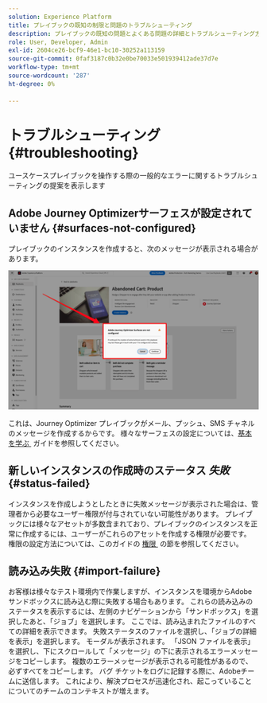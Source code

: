 ```yaml
---
solution: Experience Platform
title: プレイブックの既知の制限と問題のトラブルシューティング
description: プレイブックの既知の問題とよくある問題の詳細とトラブルシューティング方法について説明します
role: User, Developer, Admin
exl-id: 2604ce26-bcf9-46e1-bc10-30252a113159
source-git-commit: 0faf3187c0b32e0be70033e501939412ade37d7e
workflow-type: tm+mt
source-wordcount: '287'
ht-degree: 0%

---
```



# トラブルシューティング {#troubleshooting}

ユースケースプレイブックを操作する際の一般的なエラーに関するトラブルシューティングの提案を表示します

## Adobe Journey Optimizerサーフェスが設定されていません {#surfaces-not-configured}

プレイブックのインスタンスを作成すると、次のメッセージが表示される場合があります。

![トラブルシューティング](/help/use-case-playbooks/assets/playbooks/troubleshooting/troubleshooting-ajo.png)

これは、Journey Optimizer プレイブックがメール、プッシュ、SMS チャネルのメッセージを作成するからです。 様々なサーフェスの設定については、[&#x200B; 基本を学ぶ &#x200B;](/help/use-case-playbooks/playbooks/get-started.md#configure-sandbox-and-channel-surfaces-in-journey-optimizer) ガイドを参照してください。

## 新しいインスタンスの作成時のステータス *失敗* {#status-failed}

インスタンスを作成しようとしたときに失敗メッセージが表示された場合は、管理者から必要なユーザー権限が付与されていない可能性があります。 プレイブックには様々なアセットが多数含まれており、プレイブックのインスタンスを正常に作成するには、ユーザーがこれらのアセットを作成する権限が必要です。 権限の設定方法については、このガイドの [&#x200B; 権限 &#x200B;](/help/use-case-playbooks/playbooks/get-started.md#grant-your-team-the-required-access-permissions) の節を参照してください。

## 読み込み失敗 {#import-failure}

お客様は様々なテスト環境内で作業しますが、インスタンスを環境からAdobeサンドボックスに読み込む際に失敗する場合もあります。 これらの読み込みのステータスを表示するには、左側のナビゲーションから「サンドボックス」を選択したあと、「ジョブ」を選択します。 ここでは、読み込まれたファイルのすべての詳細を表示できます。 失敗ステータスのファイルを選択し、「ジョブの詳細を表示」を選択します。 モーダルが表示されます。 「JSON ファイルを表示」を選択し、下にスクロールして「メッセージ」の下に表示されるエラーメッセージをコピーします。 複数のエラーメッセージが表示される可能性があるので、必ずすべてをコピーします。 バグ チケットをログに記録する際に、Adobeチームに送信します。 これにより、解決プロセスが迅速化され、起こっていることについてのチームのコンテキストが増えます。
